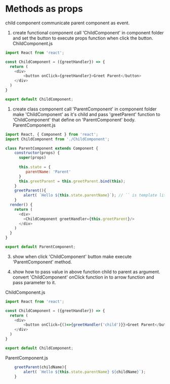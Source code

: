 # Methods as props

child component communicate parent component as event.  

1. create functional component call 'ChildComponent' in component folder and set the button to execute props function when click the button.    
ChildComponent.js   
```js 
import React from 'react';

const ChildComponent = ({greetHandler}) => {
  return (
    <div>
        <button onClick={greetHandler}>Greet Parent</button>
    </div>
  )
}

export default ChildComponent;
```

1. create class component call 'ParentComponent' in component folder make 'ChildComponent' as it's child and pass 'greetParent' function to 'ChildComponent' that define on 'ParentComponent' body.   
ParentComponent.js   
```js 
import React, { Component } from 'react';
import ChildComponent from './ChildComponent';

class ParentComponent extends Component {
    constructor(props) {
      super(props)
    
      this.state = {
         parentName: 'Parent'
      }
      this.greetParent = this.greetParent.bind(this);
    }
    greetParent(){
        alert( `Hello ${this.state.parentName}`); // `` is template literal 
    }
  render() {
    return (
      <div>
        <ChildComponent greetHandler={this.greetParent}/>
      </div>
    )
  }
}

export default ParentComponent;
```

3. show when click 'ChildComponent' button make execute 'ParentComponent' method.  

4. show how to pass value in above function child to parent as argument. 
convert 'ChildComponent' onClick function in to arrow function and pass parameter to it.

ChildComponent.js   
```js 
import React from 'react';

const ChildComponent = ({greetHandler}) => {
  return (
    <div>
        <button onClick={()=>{greetHandler('child')}}>Greet Parent</button>
    </div>
  )
}

export default ChildComponent;
```

ParentComponent.js   
```js 
    greetParent(childName){
        alert( `Hello ${this.state.parentName} ${childName}`);
    }
```